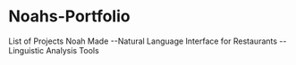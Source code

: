 # Noahs-Portfolio

List of Projects Noah Made
--Natural Language Interface for Restaurants
--Linguistic Analysis Tools
